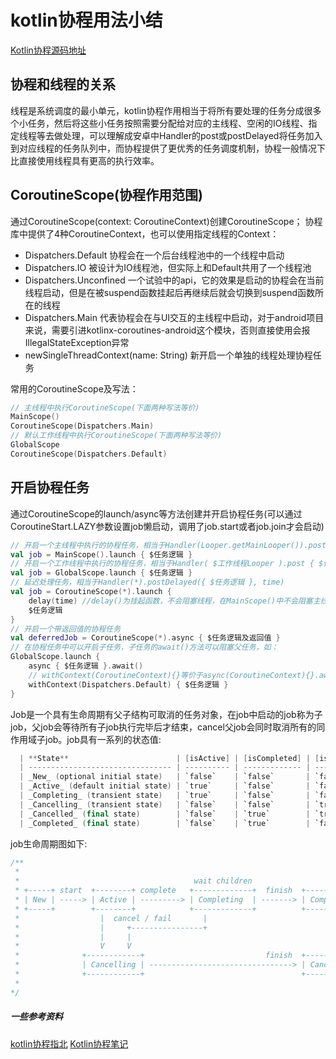 # kotlin协程用法小结

[Kotlin协程源码地址](https://github.com/Kotlin/kotlinx.coroutines)

## 协程和线程的关系
线程是系统调度的最小单元，kotlin协程作用相当于将所有要处理的任务分成很多个小任务，然后将这些小任务按照需要分配给对应的主线程、空闲的IO线程、指定线程等去做处理，可以理解成安卓中Handler的post或postDelayed将任务加入到对应线程的任务队列中，而协程提供了更优秀的任务调度机制，协程一般情况下比直接使用线程具有更高的执行效率。

## CoroutineScope(协程作用范围)
通过CoroutineScope(context: CoroutineContext)创建CoroutineScope；
协程库中提供了4种CoroutineContext，也可以使用指定线程的Context：
* Dispatchers.Default 协程会在一个后台线程池中的一个线程中启动
* Dispatchers.IO 被设计为IO线程池，但实际上和Default共用了一个线程池
* Dispatchers.Unconfined 一个试验中的api，它的效果是启动的协程会在当前线程启动，但是在被suspend函数挂起后再继续后就会切换到suspend函数所在的线程
* Dispatchers.Main 代表协程会在与UI交互的主线程中启动，对于android项目来说，需要引进kotlinx-coroutines-android这个模块，否则直接使用会报IllegalStateException异常
* newSingleThreadContext(name: String) 新开启一个单独的线程处理协程任务

常用的CoroutineScope及写法：
```kotlin
// 主线程中执行CoroutineScope(下面两种写法等价)
MainScope()
CoroutineScope(Dispatchers.Main)
// 默认工作线程中执行CoroutineScope(下面两种写法等价)
GlobalScope
CoroutineScope(Dispatchers.Default)
```

## 开启协程任务
通过CoroutineScope的launch/async等方法创建并开启协程任务(可以通过CoroutineStart.LAZY参数设置job懒启动，调用了job.start或者job.join才会启动)
```kotlin
// 开启一个主线程中执行的协程任务，相当于Handler(Looper.getMainLooper()).post { $任务逻辑 }
val job = MainScope().launch { $任务逻辑 }
// 开启一个工作线程中执行的协程任务，相当于Handler( $工作线程Looper ).post { $任务逻辑 }
val job = GlobalScope.launch { $任务逻辑 }
// 延迟处理任务，相当于Handler(*).postDelayed({ $任务逻辑 }, time)
val job = CoroutineScope(*).launch {
	delay(time) //delay()为挂起函数，不会阻塞线程，在MainScope()中不会阻塞主线程UI操作
	$任务逻辑
}
// 开启一个带返回值的协程任务
val deferredJob = CoroutineScope(*).async { $任务逻辑及返回值 }
// 在协程任务中可以开启子任务，子任务的await()方法可以阻塞父任务，如：
GlobalScope.launch {
	async { $任务逻辑 }.await()
	// withContext(CoroutineContext){}等价于async(CoroutineContext){}.await()
	withContext(Dispatchers.Default) { $任务逻辑 }
}
```
Job是一个具有生命周期有父子结构可取消的任务对象，在job中启动的job称为子job，父job会等待所有子job执行完毕后才结束，cancel父job会同时取消所有的同作用域子job。job具有一系列的状态值:
```kotlin
  | **State**                        | [isActive] | [isCompleted] | [isCancelled] |
  | -------------------------------- | ---------- | ------------- | ------------- |
  | _New_ (optional initial state)   | `false`    | `false`       | `false`       |
  | _Active_ (default initial state) | `true`     | `false`       | `false`       |
  | _Completing_ (transient state)   | `true`     | `false`       | `false`       |
  | _Cancelling_ (transient state)   | `false`    | `false`       | `true`        |
  | _Cancelled_ (final state)        | `false`    | `true`        | `true`        |
  | _Completed_ (final state)        | `false`    | `true`        | `false`       |
```
job生命周期图如下:
```kotlin
/**
 * 
 *                                       wait children
 * +-----+ start  +--------+ complete   +-------------+  finish  +-----------+
 * | New | -----> | Active | ---------> | Completing  | -------> | Completed |
 * +-----+        +--------+            +-------------+          +-----------+
 *                  |  cancel / fail       |
 *                  |     +----------------+
 *                  |     |
 *                  V     V
 *              +------------+                           finish  +-----------+
 *              | Cancelling | --------------------------------> | Cancelled |
 *              +------------+                                   +-----------+
 * 
*/
```

##### 一些参考资料
[kotlin协程指北](http://yl.ehorizon.top/2019/02/01/kotlin%E5%8D%8F%E7%A8%8B%E6%8C%87%E5%8C%97/)
[Kotlin协程笔记](https://www.jianshu.com/p/8dc8abca50e3)
